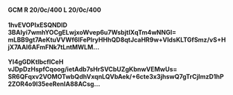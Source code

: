 #### GCM R 20/0c/400 L 20/0c/400
**1hvEVOPIxESQNDID**<br/>**3BAIyi7wmhYOCgELwjxoWvep6u7WsbjtIXqTm4wNNGI=**<br/>**mLBB9gt7AeKtuVVWf6lFePlryHHhQD8qtJcaHR9w+VIdsKLTGfSmz/vS+HjX7AAl6AFmFNk7tLntMWLM...**<br/><br/>
**YI4gGDKtIbcflCeH**<br/>**vJDpDzHspfCqoog/ietAdb7sHrSVCbUZgKbnwVEMwUs=**<br/>**SR6QFqxv2VOMOTwbQdhVxqnLQVbAek/+6cte3x3jhswQ7gTrCjImzD1hP2ZOR4o9l35eeRenIA88ACsg...**